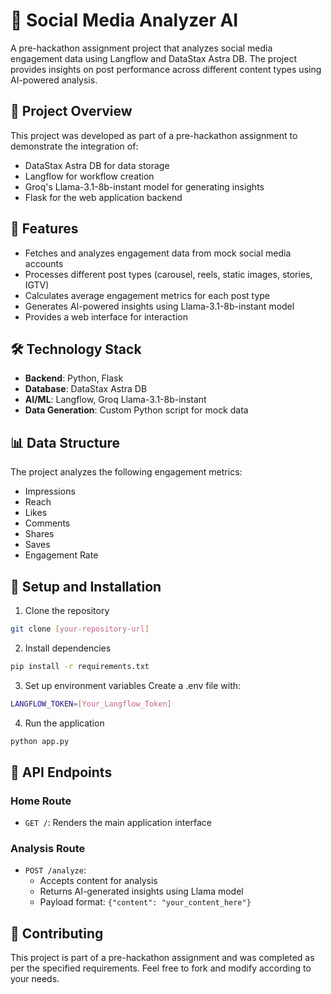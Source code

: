 # 🤖 Social Media Analyzer AI

A pre-hackathon assignment project that analyzes social media engagement data using Langflow and DataStax Astra DB. The project provides insights on post performance across different content types using AI-powered analysis.

## 🎯 Project Overview

This project was developed as part of a pre-hackathon assignment to demonstrate the integration of:
- DataStax Astra DB for data storage
- Langflow for workflow creation
- Groq's Llama-3.1-8b-instant model for generating insights
- Flask for the web application backend

## 🚀 Features

- Fetches and analyzes engagement data from mock social media accounts
- Processes different post types (carousel, reels, static images, stories, IGTV)
- Calculates average engagement metrics for each post type
- Generates AI-powered insights using Llama-3.1-8b-instant model
- Provides a web interface for interaction

## 🛠️ Technology Stack

- **Backend**: Python, Flask
- **Database**: DataStax Astra DB
- **AI/ML**: Langflow, Groq Llama-3.1-8b-instant
- **Data Generation**: Custom Python script for mock data

## 📊 Data Structure

The project analyzes the following engagement metrics:
- Impressions
- Reach
- Likes
- Comments
- Shares
- Saves
- Engagement Rate

## 🔧 Setup and Installation

1. Clone the repository
```bash
git clone [your-repository-url]
```
2. Install dependencies
```bash
pip install -r requirements.txt
```
3. Set up environment variables Create a .env file with:
```bash
LANGFLOW_TOKEN=[Your_Langflow_Token]
```
4. Run the application
```bash
python app.py
```

## 📝 API Endpoints

### Home Route
- `GET /`: Renders the main application interface

### Analysis Route
- `POST /analyze`: 
  - Accepts content for analysis
  - Returns AI-generated insights using Llama model
  - Payload format: `{"content": "your_content_here"}`

## 🤝 Contributing

This project is part of a pre-hackathon assignment and was completed as per the specified requirements. Feel free to fork and modify according to your needs.

